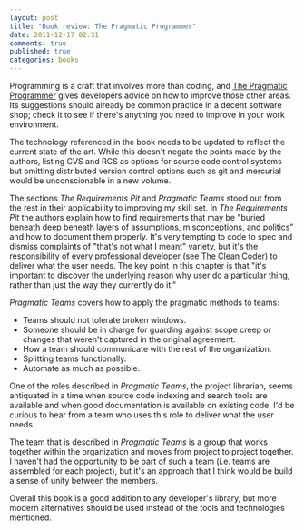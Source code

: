 ```yaml
---
layout: post
title: "Book review: The Pragmatic Programmer"
date: 2011-12-17 02:31
comments: true
published: true
categories: books
---
```

Programming is a craft that involves more than coding, and [The Pragmatic Programmer](http://pragprog.com/the-pragmatic-programmer) gives developers advice on how to improve those other areas. Its suggestions should already be common practice in a decent software shop; check it to see if there's anything you need to improve in your work environment.

The technology referenced in the book needs to be updated to reflect the current state of the art. While this doesn't negate the points made by the authors, listing CVS and RCS as options for source code control systems but omitting distributed version control options such as git and mercurial would be unconscionable in a new volume.

The sections *The Requirements Pit* and *Pragmatic Teams* stood out from the rest in their applicability to improving my skill set. In *The Requirements Pit* the authors explain how to find requirements that may be "buried beneath deep beneath layers of assumptions, misconceptions, and politics" and how to document them properly. It's very tempting to code to spec and dismiss complaints of "that's not what I meant" variety, but it's the responsibility of every professional developer (see [The Clean Coder](http://www.amazon.com/Clean-Coder-Conduct-Professional-Programmers/dp/0137081073)) to deliver what the user needs. The key point in this chapter is that "it's important to discover the underlying reason why user do a particular thing, rather than just the way they currently do it."

*Pragmatic Teams* covers how to apply the pragmatic methods to teams:

* Teams should not tolerate broken windows.
* Someone should be in charge for guarding against scope creep or changes that weren't captured in the original agreement.
* How a team should communicate with the rest of the organization.
* Splitting teams functionally.
* Automate as much as possible.

One of the roles described in *Pragmatic Teams*, the project librarian, seems antiquated in a time when source code indexing and search tools are available and when good documentation is available on existing code. I'd be curious to hear from a team who uses this role  to deliver what the user needs

The team that is described in *Pragmatic Teams* is a group that works together within the organization and moves from project to project together. I haven't had the opportunity to be part of such a team (i.e. teams are assembled for each project), but it's an approach that I think would be build a sense of unity between the members.

Overall this book is a good addition to any developer's library, but more modern alternatives should be used instead of the tools and technologies mentioned.
